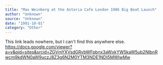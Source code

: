 ```yaml
---
title: "Max Weinberg at the Astoria Cafe London 1986 Big Beat Launch"
author: "Unknown"
source: "Unknown"
date: "1991-10-01"
category: "Other"
---
```


This link leads nowhere, but I can't find this anywhere else. https://docs.google.com/viewer?a=v&pid=sites&srcid=ZGVmYXVsdGRvbWFpbnx3aWxkYW5kaW5ub2NlbnRwcm9kdWN0aW9uczJ8Z3g6N2M0YTM3NDE1NDI5MWIwMw
